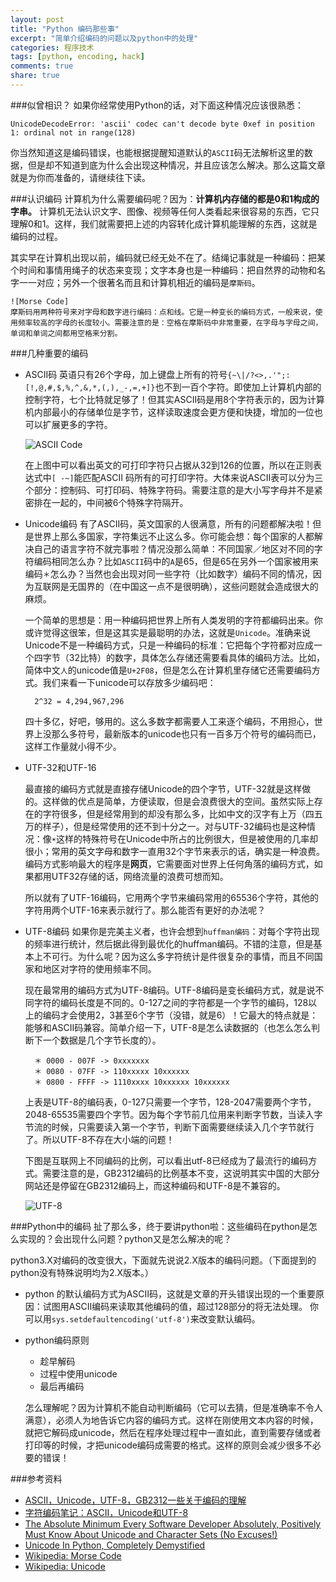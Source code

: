 ```yaml
---
layout: post
title: "Python 编码那些事"
excerpt: "简单介绍编码的问题以及python中的处理"
categories: 程序技术
tags: [python, encoding, hack]
comments: true
share: true
---
```


###似曾相识？
如果你经常使用Python的话，对下面这种情况应该很熟悉：

    UnicodeDecodeError: 'ascii' codec can't decode byte 0xef in position 1: ordinal not in range(128)

你当然知道这是编码错误，也能根据提醒知道默认的`ASCII`码无法解析这里的数据，但是却不知道到底为什么会出现这种情况，并且应该怎么解决。那么这篇文章就是为你而准备的，请继续往下读。

###认识编码
计算机为什么需要编码呢？因为：**计算机内存储的都是0和1构成的字串。** 计算机无法认识文字、图像、视频等任何人类看起来很容易的东西，它只理解0和1。这样，我们就需要把上述的内容转化成计算机能理解的东西，这就是编码的过程。

其实早在计算机出现以前，编码就已经无处不在了。结绳记事就是一种编码：把某个时间和事情用绳子的状态来变现；文字本身也是一种编码：把自然界的动物和名字一一对应；另外一个很著名而且和计算机相近的编码是`摩斯码`。

    ![Morse Code]
    摩斯码用两种符号来对字母和数字进行编码：点和线。它是一种变长的编码方式，一般来说，使用频率较高的字母的长度较小。需要注意的是：空格在摩斯码中非常重要，在字母与字母之间，单词和单词之间都用空格来分割。

###几种重要的编码

+ ASCII码
    英语只有26个字母，加上键盘上所有的符号`{~\|/?<>,.'";:[!,@,#,$,%,^,&,*,(,),_-,=,+]}`也不到一百个字符。即使加上计算机内部的控制字符，七个比特就足够了！但其实ASCII码是用8个字符表示的，因为计算机内部最小的存储单位是字节，这样读取速度会更方便和快捷，增加的一位也可以扩展更多的字符。

    ![ASCII Code]

    在上图中可以看出英文的可打印字符只占据从32到126的位置，所以在正则表达式中`[ -~]`能匹配ASCII 码所有的可打印字符。大体来说ASCII表可以分为三个部分：控制码、可打印码、特殊字符码。需要注意的是大小写字母并不是紧密排在一起的，中间被6个特殊字符隔开。

+ Unicode编码
    有了ASCII码，英文国家的人很满意，所有的问题都解决啦！但是世界上那么多国家，字符集远不止这么多。你可能会想：每个国家的人都解决自己的语言字符不就完事啦？情况没那么简单：不同国家／地区对不同的字符编码相同怎么办？比如`ASCII`码中的`A`是65，但是65在另外一个国家被用来编码`＊`怎么办？当然也会出现对同一些字符（比如数字）编码不同的情况，因为互联网是无国界的（在中国这一点不是很明确），这些问题就会造成很大的麻烦。

    一个简单的思想是：用一种编码把世界上所有人类发明的字符都编码出来。你或许觉得这很笨，但是这其实是最聪明的办法，这就是`Unicode`。准确来说Unicode不是一种编码方式，只是一种编码的标准：它把每个字符都对应成一个四字节（32比特）的数字，具体怎么存储还需要看具体的编码方法。比如，简体中文`人`的unicode值是`U+2F08`，但是怎么在计算机里存储它还需要编码方式。我们来看一下unicode可以存放多少编码吧：

        2^32 = 4,294,967,296

    四十多亿，好吧，够用的。这么多数字都需要人工来逐个编码，不用担心，世界上没那么多符号，最新版本的unicode也只有一百多万个符号的编码而已，这样工作量就小得不少。

+ UTF-32和UTF-16

    最直接的编码方式就是直接存储Unicode的四个字节，UTF-32就是这样做的。这样做的优点是简单，方便读取，但是会浪费很大的空间。虽然实际上存在的字符很多，但是经常用到的却没有那么多，比如中文的汉字有上万（四五万的样子），但是经常使用的还不到十分之一。对与UTF-32编码也是这种情况：像`☀`这样的特殊符号在Unicode中所占的比例很大，但是被使用的几率却很小；常用的英文字母和数字一直用32个字节来表示的话，确实是一种浪费。编码方式影响最大的程序是**网页**，它需要面对世界上任何角落的编码方式，如果都用UTF32存储的话，网络流量的浪费可想而知。

    所以就有了UTF-16编码，它用两个字节来编码常用的65536个字符，其他的字符用两个UTF-16来表示就行了。那么能否有更好的办法呢？

+ UTF-8编码
    如果你是完美主义者，也许会想到`huffman编码`：对每个字符出现的频率进行统计，然后据此得到最优化的huffman编码。不错的注意，但是基本上不可行。为什么呢？因为这么多字符统计是件很复杂的事情，而且不同国家和地区对字符的使用频率不同。

    现在最常用的编码方式为UTF-8编码。UTF-8编码是变长编码方式，就是说不同字符的编码长度是不同的。0-127之间的字符都是一个字节的编码，128以上的编码才会使用2，3甚至6个字节（没错，就是6）！它最大的特点就是：能够和ASCII码兼容。简单介绍一下，UTF-8是怎么读数据的（也怎么怎么判断下一个数据是几个字节长度的）。

        ＊ 0000 - 007F -> 0xxxxxxx
        ＊ 0080 - 07FF -> 110xxxxx 10xxxxxx
        ＊ 0800 - FFFF -> 1110xxxx 10xxxxxx 10xxxxxx

  上表是UTF-8的编码表，0-127只需要一个字节，128-2047需要两个字节，2048-65535需要四个字节。因为每个字节前几位用来判断字节数，当读入字节流的时候，只需要读入第一个字节，判断下面需要继续读入几个字节就行了。所以UTF-8不存在大小端的问题！

    下图是互联网上不同编码的比例，可以看出utf-8已经成为了最流行的编码方式。需要注意的是，GB2312编码的比例基本不变，这说明其实中国的大部分网站还是停留在GB2312编码上，而这种编码和UTF-8是不兼容的。

    ![UTF-8]

###Python中的编码
扯了那么多，终于要讲python啦：这些编码在python是怎么实现的？会出现什么问题？python又是怎么解决的呢？

python3.X对编码的改变很大，下面就先说说2.X版本的编码问题。（下面提到的python没有特殊说明均为2.X版本。）

- python 的默认编码方式为ASCII码，这就是文章的开头错误出现的一个重要原因：试图用ASCII编码来读取其他编码的值，超过128部分的将无法处理。
    你可以用`sys.setdefaultencoding('utf-8')`来改变默认编码。

- python编码原则
    + 趁早解码
    + 过程中使用unicode
    + 最后再编码

  怎么理解呢？因为计算机不能自动判断编码（它可以去猜，但是准确率不令人满意），必须人为地告诉它内容的编码方式。这样在刚使用文本内容的时候，就把它解码成unicode，然后在程序处理过程中一直如此，直到需要存储或者打印等的时候，才把unicode编码成需要的格式。这样的原则会减少很多不必要的错误！

###参考资料
- [ASCII，Unicode，UTF-8，GB2312一些关于编码的理解](http://space.itpub.net/23071790/viewspace-704585)
- [字符编码笔记：ASCII，Unicode和UTF-8](http://www.ruanyifeng.com/blog/2007/10/ascii_unicode_and_utf-8.html)
- [The Absolute Minimum Every Software Developer Absolutely, Positively Must Know About Unicode and Character Sets (No Excuses!)](http://www.joelonsoftware.com/articles/Unicode.html)
- [Unicode In Python, Completely Demystified](http://farmdev.com/talks/unicode/)
- [Wikipedia: Morse Code](http://en.wikipedia.org/wiki/Morse_code)
- [Wikipedia: Unicode](http://en.wikipedia.org/wiki/Unicode)


[Morse Code]: http://pad2.whstatic.com/images/thumb/7/7d/International_Morse_Code_150.png/300px-International_Morse_Code_150.png
[ASCII Code]: http://people.revoledu.com/kardi/resources/Converter/Image/ASCII.jpg
[UTF-8]: http://www.w3.org/QA/2008/05/utf8-growth-google
